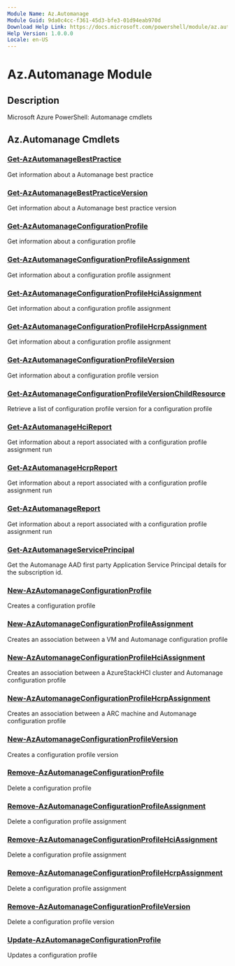 ```yaml
---
Module Name: Az.Automanage
Module Guid: 9da0c4cc-f361-45d3-bfe3-01d94eab970d
Download Help Link: https://docs.microsoft.com/powershell/module/az.automanage
Help Version: 1.0.0.0
Locale: en-US
---
```


# Az.Automanage Module
## Description
Microsoft Azure PowerShell: Automanage cmdlets

## Az.Automanage Cmdlets
### [Get-AzAutomanageBestPractice](Get-AzAutomanageBestPractice.md)
Get information about a Automanage best practice

### [Get-AzAutomanageBestPracticeVersion](Get-AzAutomanageBestPracticeVersion.md)
Get information about a Automanage best practice version

### [Get-AzAutomanageConfigurationProfile](Get-AzAutomanageConfigurationProfile.md)
Get information about a configuration profile

### [Get-AzAutomanageConfigurationProfileAssignment](Get-AzAutomanageConfigurationProfileAssignment.md)
Get information about a configuration profile assignment

### [Get-AzAutomanageConfigurationProfileHciAssignment](Get-AzAutomanageConfigurationProfileHciAssignment.md)
Get information about a configuration profile assignment

### [Get-AzAutomanageConfigurationProfileHcrpAssignment](Get-AzAutomanageConfigurationProfileHcrpAssignment.md)
Get information about a configuration profile assignment

### [Get-AzAutomanageConfigurationProfileVersion](Get-AzAutomanageConfigurationProfileVersion.md)
Get information about a configuration profile version

### [Get-AzAutomanageConfigurationProfileVersionChildResource](Get-AzAutomanageConfigurationProfileVersionChildResource.md)
Retrieve a list of configuration profile version for a configuration profile

### [Get-AzAutomanageHciReport](Get-AzAutomanageHciReport.md)
Get information about a report associated with a configuration profile assignment run

### [Get-AzAutomanageHcrpReport](Get-AzAutomanageHcrpReport.md)
Get information about a report associated with a configuration profile assignment run

### [Get-AzAutomanageReport](Get-AzAutomanageReport.md)
Get information about a report associated with a configuration profile assignment run

### [Get-AzAutomanageServicePrincipal](Get-AzAutomanageServicePrincipal.md)
Get the Automanage AAD first party Application Service Principal details for the subscription id.

### [New-AzAutomanageConfigurationProfile](New-AzAutomanageConfigurationProfile.md)
Creates a configuration profile

### [New-AzAutomanageConfigurationProfileAssignment](New-AzAutomanageConfigurationProfileAssignment.md)
Creates an association between a VM and Automanage configuration profile

### [New-AzAutomanageConfigurationProfileHciAssignment](New-AzAutomanageConfigurationProfileHciAssignment.md)
Creates an association between a AzureStackHCI cluster and Automanage configuration profile

### [New-AzAutomanageConfigurationProfileHcrpAssignment](New-AzAutomanageConfigurationProfileHcrpAssignment.md)
Creates an association between a ARC machine and Automanage configuration profile

### [New-AzAutomanageConfigurationProfileVersion](New-AzAutomanageConfigurationProfileVersion.md)
Creates a configuration profile version

### [Remove-AzAutomanageConfigurationProfile](Remove-AzAutomanageConfigurationProfile.md)
Delete a configuration profile

### [Remove-AzAutomanageConfigurationProfileAssignment](Remove-AzAutomanageConfigurationProfileAssignment.md)
Delete a configuration profile assignment

### [Remove-AzAutomanageConfigurationProfileHciAssignment](Remove-AzAutomanageConfigurationProfileHciAssignment.md)
Delete a configuration profile assignment

### [Remove-AzAutomanageConfigurationProfileHcrpAssignment](Remove-AzAutomanageConfigurationProfileHcrpAssignment.md)
Delete a configuration profile assignment

### [Remove-AzAutomanageConfigurationProfileVersion](Remove-AzAutomanageConfigurationProfileVersion.md)
Delete a configuration profile version

### [Update-AzAutomanageConfigurationProfile](Update-AzAutomanageConfigurationProfile.md)
Updates a configuration profile

